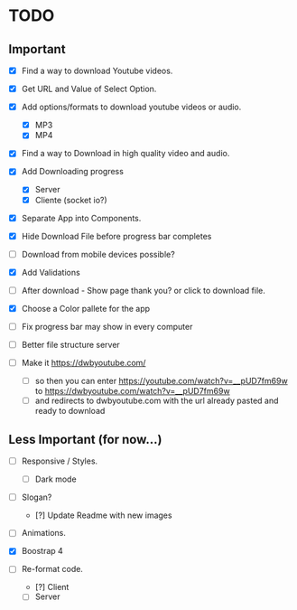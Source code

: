 # TODO

## Important

* [x] Find a way to download Youtube videos.

* [x] Get URL and Value of Select Option.

* [x] Add options/formats to download youtube videos or audio.
  * [x] MP3
  * [x] MP4

* [x] Find a way to Download in high quality video and audio.

* [x] Add Downloading progress
  * [x] Server
  * [x] Cliente (socket io?)

* [x] Separate App into Components.

* [x] Hide Download File before progress bar completes

* [ ] Download from mobile devices possible?

* [x] Add Validations

* [ ] After download - Show page thank you? or click to download file.

* [x] Choose a Color pallete for the app

* [ ] Fix progress bar may show in every computer

* [ ] Better file structure server

* [ ] Make it https://dwbyoutube.com/
  * [ ] so then you can enter https://youtube.com/watch?v=__pUD7fm69w to https://dwbyoutube.com/watch?v=__pUD7fm69w
  * [ ] and redirects to dwbyoutube.com with the url already pasted and ready to download

## Less Important (for now...)

* [ ] Responsive / Styles.
  * [ ] Dark mode

* [ ] Slogan?
  * [?] Update Readme with new images

* [ ] Animations.

* [x] Boostrap 4

* [ ] Re-format code.
  * [?] Client
  * [ ] Server
